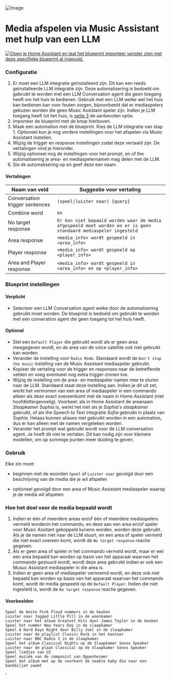 ![Image](https://github.com/music-assistant/voice-support/blob/main/assets/music-assistant.png?raw=true)

# Media afspelen via Music Assistant met hulp van een LLM

[![Open je Home Assistant en laat het blueprint importeer venster zien met deze specifieke blueprint al ingevuld.](https://my.home-assistant.io/badges/blueprint_import.svg)](https://my.home-assistant.io/redirect/blueprint_import/?blueprint_url=https%3A%2F%2Fgithub.com%2Fmusic-assistant%2Fvoice-support%2Fblob%2Fmain%2Fllm-enhanced-local-assist-blueprint%2Fmass_llm_enhanced_assist_blueprint_en.yaml)

### Configuratie

1. Er moet een LLM integratie geïnstalleerd zijn. Dit kan een reeds geïnstalleerde LLM integratie zijn. Deze automatisering is bedoeld om gebruikt te worden met een LLM Conversation agent die geen toegang heeft om het huis te bedienen. Gebruik met een LLM welke wel het huis kan bedienen kan voor fouten zorgen, bijvoorbeeld dat er mediaspelers gekozen worden die geen Music Assistant speler zijn. Indien je LLM toegang heeft tot het huis, is [optie 3](../README.md#option-3-script-which-can-be-used-as-a-tool-by-an-llm-integration-like-open-ai-conversation-chatgpt-or-google-generative-ai-gemini) de aanbevolen optie.
2. Importeer de blueprint met de knop hierboven.
3. Maak een automation met de blueprint. Kies de LLM integratie van stap 1. Optioneel kun je nog verdere instellingen voor het afspelen via Music Assistant instellen.
4. Wijzig de trigger en response instellingen zodat deze vertaald zijn. De vertalingen vind je hieronder.
5. Wijzig optioneel nog de instellingen voor het prompt, en of the automatisering je area- en mediaspelernamen mag delen met de LLM.
6. Sla de automatisering op en geef deze een naam.

#### Vertalingen
|Naam van veld|Suggestie voor vertaling|
|---|---|
|Conversation trigger sentences|`(speel\|luister naar) {query}`|
|Combine word|`en`|
|No target response|`Er kon niet bepaald worden waar de media afgespeeld moet worden en er is geen standaard mediaspeler ingesteld`|
|Area response|`<media_info> wordt gespeeld in <area_info>`|
|Player response|`<media_info> wordt gespeeld op <player_info>`|
|Area and Player response|`<media_info> wordt gespeeld in <area_info> en op <player_info>`|

### Blueprint instellingen

#### Verplicht

* Selecteer een LLM Conversation agent welke door de automatisering gebruikt moet worden. De blueprint is bedoeld om gebruikt te worden met een converation agent die geen toegang tot het huis heeft.

#### Optional

* Stel een `Default Player` die gebruikt wordt als er geen area meegegeven wordt, en de area van de voice satellite ook niet gebruikt kan worden.
* Verander de instelling voor `Radio Mode`. Standaard wordt de `Don't stop the music` instelling van de Music Assistant mediaspeler gebruikt.
* Kopieer de vertaling voor de trigger en responses naar de betreffende velden en voeg eventueel nog extra trigger-zinnen toe.
* Wijzig de instelling om de area- en mediaspeler namen mee te sturen naar de LLM. Standaard staat deze instelling aan. Indien je dit uit zet, werkt het vermomen van een area of mediaspeler in een commando alleen als deze exact overeenkomt met de naam in Home Assistant (niet hoofdlettergevoelig). Voorbeel: als in Home Assistant de areanaam _Slaapkamer Sophia_ is, werkt het niet als je _Sophia's slaapkamer_ gebruikt, of als the Speech to Text integratie _Sofia_ gebruikt in plaats van _Sophia_. Helaas kunnen aliases niet gebruikt worden in een automation, dus er kan alleen met de namen vergeleken worden.
* Verander het prompt wat gebruikt wordt voor de LLM conversation agent. Je hoeft dit niet te vertalen. Dit kan nodig zijn voor kleinere modellen, om op sommige punten meer duiding te geven.

### Gebruik

Elke zin moet:

* beginnen met de woorden `Speel` of `Luister naar` gevolgd door een beschrijving van de media die je wil afspelen

* optioneel gevolgd door een area of Music Assistant mediaspeler waarop je de media wil afspelen

### Hoe het doel voor de media bepaald wordt

1. Indien er één of meerdere areas en/of één of meerdere mediaspelers vermeld wordenin het commando, en deze aan een area en/of speler voor Music Assitant gekoppeld kunenn worden, worden deze gebruikt. Als je de namen niet naar de LLM stuurt, en een area of speler vermeld die niet exact overeen komt, wordt de `No target response` reactie gegeven.
2. Als er geen area of speler in het commando vermeld wordt, maar er wel een area bepaald kan worden op basis van het apparaat waarvan het commando gestuurd wordt, wordt deze area gebruikt indien er ook een Musuc Assistant mediaspeler in die area is.
3. Indien er geen area of mediaspeler vernoemd wordt, en deze ook niet bepaald kan worden op basis van het apparaat waarvan het commando komt, wordt de media gespeeld op de `Default Player`. Indien die niet ingesteld is, wordt de `No target response` reactie gegeven.

#### Voorbeelden

```
Speel de beste Pink Floyd nummers in de keuken
Luister naar Jagged Little Pill in de woonkamer
Luister naar het album Greatest Hits door James Taylor in de keuken
Speel het nummer New Years Day in de slaapkamer
Speel A Hard Days Night door Billy Joel in de slaapkamer
Luister naar de playlist Classic Rock in het kantoor
Luister naar BBC Radio 1 in de slaapkamer
Speel het album Classical Nights op de Slaapkamer Sonos Speaker
Luister naar de plaat Classical op de Slaapkamer Sonos Speaker
Speel liedjes van U2
Speel muziek van de componist van Oppenheimer
Speel dat album met op de voorkant de naakte baby die naar een bankbiljet zwemt
```
'
